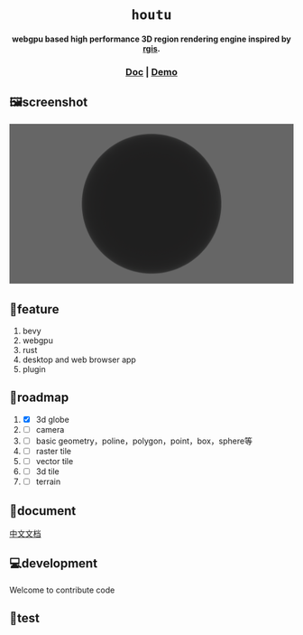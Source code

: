 <div align="center">

  <h1><code>houtu</code></h1>

  <strong>webgpu based high performance 3D region rendering engine inspired by <a href="https://github.com/frewsxcv/rgis">rgis</a>.</strong>

  <h3>
    <a href="#">Doc</a>
    <span> | </span>
    <a href="#">Demo</a>
  </h3>
</div>

## 🖼️screenshot
![wgs84-ellipsoid](./www/assets/wgs84-ellipsoid.png)
## 🚀feature
1. bevy
2. webgpu
3. rust
4. desktop and web browser app
5. plugin

## 🐪roadmap
1. - [x] 3d globe
2. - [ ] camera
3. - [ ] basic geometry，poline，polygon，point，box，sphere等
4. - [ ] raster tile
5. - [ ] vector tile
6. - [ ] 3d tile
7. - [ ] terrain
## 📖document
[中文文档](./README_zh.md)

## 💻development
Welcome to contribute code

## 🐒test
